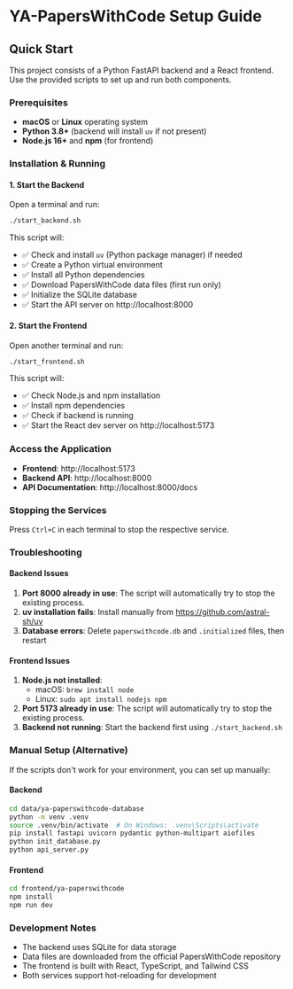 # YA-PapersWithCode Setup Guide

## Quick Start

This project consists of a Python FastAPI backend and a React frontend. Use the provided scripts to set up and run both components.

### Prerequisites

- **macOS** or **Linux** operating system
- **Python 3.8+** (backend will install `uv` if not present)
- **Node.js 16+** and **npm** (for frontend)

### Installation & Running

#### 1. Start the Backend

Open a terminal and run:
```bash
./start_backend.sh
```

This script will:
- ✅ Check and install `uv` (Python package manager) if needed
- ✅ Create a Python virtual environment
- ✅ Install all Python dependencies
- ✅ Download PapersWithCode data files (first run only)
- ✅ Initialize the SQLite database
- ✅ Start the API server on http://localhost:8000

#### 2. Start the Frontend

Open another terminal and run:
```bash
./start_frontend.sh
```

This script will:
- ✅ Check Node.js and npm installation
- ✅ Install npm dependencies
- ✅ Check if backend is running
- ✅ Start the React dev server on http://localhost:5173

### Access the Application

- **Frontend**: http://localhost:5173
- **Backend API**: http://localhost:8000
- **API Documentation**: http://localhost:8000/docs

### Stopping the Services

Press `Ctrl+C` in each terminal to stop the respective service.

### Troubleshooting

#### Backend Issues

1. **Port 8000 already in use**: The script will automatically try to stop the existing process.
2. **uv installation fails**: Install manually from https://github.com/astral-sh/uv
3. **Database errors**: Delete `paperswithcode.db` and `.initialized` files, then restart

#### Frontend Issues

1. **Node.js not installed**: 
   - macOS: `brew install node`
   - Linux: `sudo apt install nodejs npm`
2. **Port 5173 already in use**: The script will automatically try to stop the existing process.
3. **Backend not running**: Start the backend first using `./start_backend.sh`

### Manual Setup (Alternative)

If the scripts don't work for your environment, you can set up manually:

#### Backend
```bash
cd data/ya-paperswithcode-database
python -m venv .venv
source .venv/bin/activate  # On Windows: .venv\Scripts\activate
pip install fastapi uvicorn pydantic python-multipart aiofiles
python init_database.py
python api_server.py
```

#### Frontend
```bash
cd frontend/ya-paperswithcode
npm install
npm run dev
```

### Development Notes

- The backend uses SQLite for data storage
- Data files are downloaded from the official PapersWithCode repository
- The frontend is built with React, TypeScript, and Tailwind CSS
- Both services support hot-reloading for development